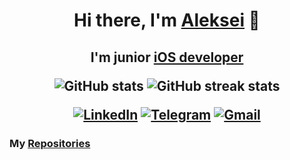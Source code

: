<h1 align="center">Hi there, I'm <a href="https://github.com/vardant-a" target="_blank">Aleksei</a>  👋
<h2 align="center">I'm junior <a href="https://github.com/vardant-a" target="_blank">iOS developer</a>

<!--
<h3 align="left"> My Stack </a>
<h3 align="left"> - UIKit, SwiftUI  </a>
<h3 align="left"> - MVC, MVVM, MVP, VIPER  </a>
-->

![GitHub stats](https://github-readme-stats.vercel.app/api?username=vardant-a&show_icons=true&theme=github_dark)
![GitHub streak stats](https://streak-stats.demolab.com/?user=vardant-a&theme=dark)  

[![LinkedIn](https://img.shields.io/badge/LinkedIn-0277B5?style=for-the-badge&logo=linkedin&logoColor=white)](www.linkedin.com/in/lokhin)
[![Telegram](https://img.shields.io/badge/Telegram-2CA5E0?style=for-the-badge&logo=telegram&logoColor=white)](https://t.me/vardant_a)
[![Gmail](https://img.shields.io/badge/Gmail-D14836?style=for-the-badge&logo=gmail&logoColor=white)](mailto:lokhin.a.a@gmail.com)

<h3 align="left"> My <a href="https://github.com/vardant-a?tab=repositories" target="_blank">Repositories</a>

<!--
<h3 align="left"> My Stack </a>
<h3 align="left"> - UIKit, SwiftUI  </a>
<h3 align="left"> - MVC, MVVM, MVP, VIPER  </a>
[![Instagram](https://img.shields.io/badge/Instagram-4B0082?style=for-the-badge&logo=instagram&logoColor=white)](mailto:)
-->
